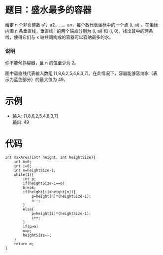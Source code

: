 # 题目：盛水最多的容器
给定 n 个非负整数 a1，a2，...，an，每个数代表坐标中的一个点 (i, ai) 。在坐标内画 n 条垂直线，垂直线 i 的两个端点分别为 (i, ai) 和 (i, 0)。找出其中的两条线，使得它们与 x 轴共同构成的容器可以容纳最多的水。  

### 说明
你不能倾斜容器，且 n 的值至少为 2。  

图中垂直线代表输入数组 [1,8,6,2,5,4,8,3,7]。在此情况下，容器能够容纳水（表示为蓝色部分）的最大值为 49。

 

# 示例
+ 输入: [1,8,6,2,5,4,8,3,7]  
  输出: 49

# 代码
```
int maxArea(int* height, int heightSize){
    int m=0;
    int i=0;
    int n=heightSize-1;
    while(1){
        int p;
        if(heightSize-1==0)
        break;
        if(height[i]>height[n]){
            p=height[n]*(heightSize-1);
            n--;
        }
        else{
            p=height[i]*(heightSize-1);
            i++;
        }
        if(p>m)
        m=p;
        heightSize--;
    }
    return m;
}
```
